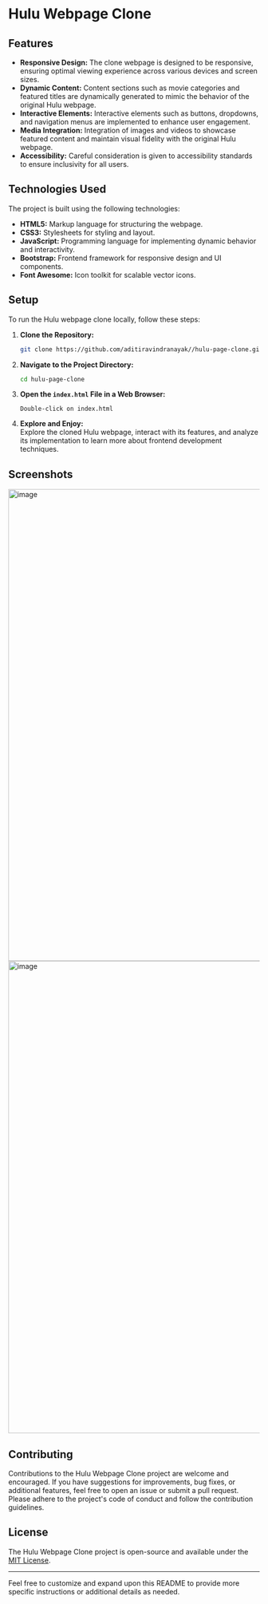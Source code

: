 # Hulu Webpage Clone
## Features

- **Responsive Design:** The clone webpage is designed to be responsive, ensuring optimal viewing experience across various devices and screen sizes.
- **Dynamic Content:** Content sections such as movie categories and featured titles are dynamically generated to mimic the behavior of the original Hulu webpage.
- **Interactive Elements:** Interactive elements such as buttons, dropdowns, and navigation menus are implemented to enhance user engagement.
- **Media Integration:** Integration of images and videos to showcase featured content and maintain visual fidelity with the original Hulu webpage.
- **Accessibility:** Careful consideration is given to accessibility standards to ensure inclusivity for all users.

## Technologies Used

The project is built using the following technologies:

- **HTML5:** Markup language for structuring the webpage.
- **CSS3:** Stylesheets for styling and layout.
- **JavaScript:** Programming language for implementing dynamic behavior and interactivity.
- **Bootstrap:** Frontend framework for responsive design and UI components.
- **Font Awesome:** Icon toolkit for scalable vector icons.

## Setup

To run the Hulu webpage clone locally, follow these steps:

1. **Clone the Repository:**
   ```bash
   git clone https://github.com/aditiravindranayak//hulu-page-clone.git
   ```

2. **Navigate to the Project Directory:**
   ```bash
   cd hulu-page-clone
   ```

3. **Open the `index.html` File in a Web Browser:**
   ```
   Double-click on index.html
   ```

4. **Explore and Enjoy:**  
   Explore the cloned Hulu webpage, interact with its features, and analyze its implementation to learn more about frontend development techniques.

## Screenshots


<img width="946" alt="image" src="https://github.com/aditiravindranayak/hulu-page-clone/assets/109815646/e1e73bb1-8afd-443c-aca1-9b622a635a03">

<img width="947" alt="image" src="https://github.com/aditiravindranayak/hulu-page-clone/assets/109815646/a7082632-77f2-45f0-bd2b-92d00eb6fd1b">




## Contributing

Contributions to the Hulu Webpage Clone project are welcome and encouraged. If you have suggestions for improvements, bug fixes, or additional features, feel free to open an issue or submit a pull request. Please adhere to the project's code of conduct and follow the contribution guidelines.

## License

The Hulu Webpage Clone project is open-source and available under the [MIT License](LICENSE).

---

Feel free to customize and expand upon this README to provide more specific instructions or additional details as needed.
